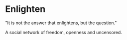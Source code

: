 # Enlighten

"It is not the answer that enlightens, but the question."

A social network of freedom, openness and uncensored.
